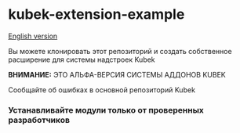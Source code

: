 # kubek-extension-example
[English version](https://github.com/Seeroy/kubek-extension-example/blob/main/README.md)

Вы можете клонировать этот репозиторий и создать собственное расширение для системы надстроек Kubek

**ВНИМАНИЕ:** ЭТО АЛЬФА-ВЕРСИЯ СИСТЕМЫ АДДОНОВ KUBEK

Сообщайте об ошибках в основной репозиторий Kubek

### Устанавливайте модули только от проверенных разработчиков
